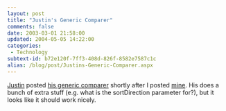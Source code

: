 ```yaml
---
layout: post
title: "Justin's Generic Comparer"
comments: false
date: 2003-03-01 21:58:00
updated: 2004-05-05 14:22:00
categories:
 - Technology
subtext-id: b72e120f-7ff3-408d-826f-8582e7587c1c
alias: /blog/post/Justins-Generic-Comparer.aspx
---
```



[Justin](http://pinetree-tech.com/weblog/) posted [his generic comparer](http://pinetree-tech.com/weblog/code/GenericComparer.cs) shortly after I posted [mine](http://www.peterprovost.org/2003/02/28.html#a67). His does a bunch of extra stuff (e.g. what is the sortDirection parameter for?), but it looks like it should work nicely.
